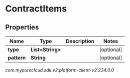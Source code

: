 # ContractItems


## Properties

| Name | Type | Description | Notes |
| ------------ | ------------- | ------------- | ------------- |
| **type** | **List&lt;String&gt;** |  |  [optional] |
| **pattern** | **String** |  |  [optional] |




_com.mypurecloud.sdk.v2:platform-client-v2:234.0.0_
